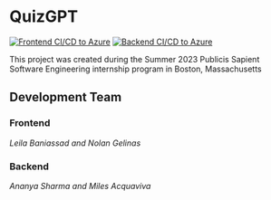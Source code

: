 # QuizGPT
[![Frontend CI/CD to Azure](https://github.com/link5669/quizgpt/actions/workflows/azure-static-web-apps-jolly-coast-01751ec0f.yml/badge.svg)](https://github.com/link5669/quizgpt/actions/workflows/azure-static-web-apps-jolly-coast-01751ec0f.yml)
[![Backend CI/CD to Azure](https://github.com/link5669/quizgpt/actions/workflows/master_quizgpt-ps.yml/badge.svg)](https://github.com/link5669/quizgpt/actions/workflows/master_quizgpt-ps.yml)

This project was created during the Summer 2023 Publicis Sapient Software Engineering internship program in Boston, Massachusetts

## Development Team

### Frontend
*Leila Baniassad and Nolan Gelinas*

### Backend
*Ananya Sharma and Miles Acquaviva*
